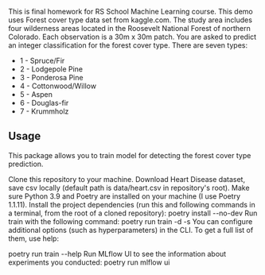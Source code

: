 
This is final homework for RS School Machine Learning course.
This demo uses Forest cover type data set from kaggle.com.
The study area includes four wilderness areas located in the Roosevelt National Forest of northern Colorado. 
Each observation is a 30m x 30m patch. You are asked to predict an integer classification for the forest cover type. 
There are seven types:
* 1 - Spruce/Fir
* 2 - Lodgepole Pine
* 3 - Ponderosa Pine
* 4 - Cottonwood/Willow
* 5 - Aspen
* 6 - Douglas-fir
* 7 - Krummholz 

## Usage
This package allows you to train model for detecting the forest cover type prediction.


Clone this repository to your machine.
Download Heart Disease dataset, save csv locally (default path is data/heart.csv in repository's root).
Make sure Python 3.9 and Poetry are installed on your machine (I use Poetry 1.1.11).
Install the project dependencies (run this and following commands in a terminal, from the root of a cloned repository):
poetry install --no-dev
Run train with the following command:
poetry run train -d <path to csv with data> -s <path to save trained model>
You can configure additional options (such as hyperparameters) in the CLI. To get a full list of them, use help:

poetry run train --help
Run MLflow UI to see the information about experiments you conducted:
poetry run mlflow ui